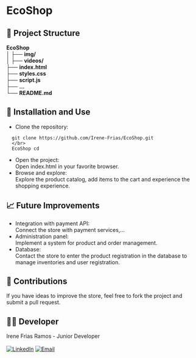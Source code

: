 # EcoShop
## 📁 Project Structure
**EcoShop**
</br>
│ ├── **img/**
</br> 
│ ├── **videos/**
</br>
├── **index.html**
</br>
├── **styles.css** 
</br>
├── **script.js**
</br>
├── **...**
</br>
└── **README.md** 

## 🚀 Installation and Use
- Clone the repository:
  </br>
```
  git clone https://github.com/Irene-Frias/EcoShop.git
  </br>
  EcoShop cd
  ```
- Open the project:
  </br>Open index.html in your favorite browser.
- Browse and explore:
  </br> Explore the product catalog, add items to the cart and experience the shopping experience.

## 📈 Future Improvements
- Integration with payment API:
  </br>Connect the store with payment services,...
- Administration panel:
  </br>Implement a system for product and order management.
- Database:
  </br>Contact the store to enter the product registration in the database to manage inventories and user registration.

## 📝 Contributions
If you have ideas to improve the store, feel free to fork the project and submit a pull request.

## 👩‍💻 Developer
Irene Frias Ramos - Junior Developer
<br> </br>
[![LinkedIn](https://img.shields.io/badge/LinkedIn-0077B5?style=for-the-badge&logo=linkedin&logoColor=white)](https://www.linkedin.com/in/IreneFrías/)
[![Email](https://img.shields.io/badge/Email-D14836?style=for-the-badge&logo=gmail&logoColor=white)](mailto:irene5frias@gmail.com)
